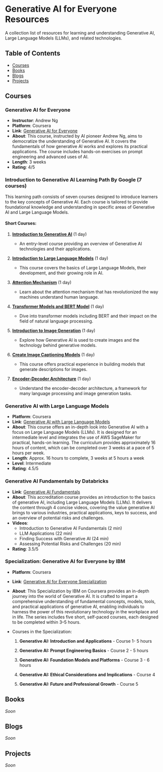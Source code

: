 # Generative AI for Everyone Resources

A collection list of resources for learning and understanding Generative AI, Large Language Models (LLMs), and related technologies.

## Table of Contents
- [Courses](#courses)
- [Books](#books)
- [Blogs](#blogs)
- [Projects](#projects)

## Courses

### Generative AI for Everyone

- **Instructor**: Andrew Ng
- **Platform**: Coursera
- **Link**: [Generative AI for Everyone](https://www.coursera.org/learn/generative-ai-for-everyone)
- **About**: This course, instructed by AI pioneer Andrew Ng, aims to democratize the understanding of Generative AI. It covers the fundamentals of how generative AI works and explores its practical applications. The course includes hands-on exercises on prompt engineering and advanced uses of AI.
- **Length**: 3 weeks
- **Rating**: 4/5


### Introduction to Generative AI Learning Path By Google (7 courses)

This learning path consists of seven courses designed to introduce learners to the key concepts of Generative AI. Each course is tailored to provide foundational knowledge and understanding in specific areas of Generative AI and Large Language Models.

#### Short Courses:

1. **[Introduction to Generative AI](https://www.cloudskillsboost.google/course_templates/536)** (1 day)
   - An entry-level course providing an overview of Generative AI technologies and their applications.

2. **[Introduction to Large Language Models](https://www.cloudskillsboost.google/course_templates/539)** (1 day)
   - This course covers the basics of Large Language Models, their development, and their growing role in AI.

3. **[Attention Mechanism](https://www.cloudskillsboost.google/course_templates/537)** (1 day)
   - Learn about the attention mechanism that has revolutionized the way machines understand human language.

4. **[Transformer Models and BERT Model](https://www.cloudskillsboost.google/course_templates/538)** (1 day)
   - Dive into transformer models including BERT and their impact on the field of natural language processing.

5. **[Introduction to Image Generation](https://www.cloudskillsboost.google/course_templates/541)** (1 day)
   - Explore how Generative AI is used to create images and the technology behind generative models.

6. **[Create Image Captioning Models](https://www.cloudskillsboost.google/course_templates/542)** (1 day)
   - This course offers practical experience in building models that generate descriptions for images.

7. **[Encoder-Decoder Architecture](https://www.cloudskillsboost.google/course_templates/543)** (1 day)
   - Understand the encoder-decoder architecture, a framework for many language processing and image generation tasks.


### Generative AI with Large Language Models

- **Platform**: Coursera
- **Link**: [Generative AI with Large Language Models](https://www.coursera.org/programs/syrian-youth-assembly-learning-program-blb40/learn/generative-ai-with-llms?source=search)
- **About**: This course offers an in-depth look into Generative AI with a focus on Large Language Models (LLMs). It is designed for an intermediate level and integrates the use of AWS SageMaker for practical, hands-on learning. The curriculum provides approximately 16 hours of content, which can be completed over 3 weeks at a pace of 5 hours per week.
- **Length**: Approx. 16 hours to complete, 3 weeks at 5 hours a week
- **Level**: Intermediate
- **Rating**: 4.5/5

### Generative AI Fundamentals by Databricks

- **Link**: [Generative AI Fundamentals](https://www.databricks.com/learn/training/generative-ai-fundamentals-accreditation#data-video)
- **About**: This accreditation course provides an introduction to the basics of generative AI, including Large Language Models (LLMs). It delivers the content through 4 concise videos, covering the value generative AI brings to various industries, practical applications, keys to success, and an overview of potential risks and challenges.
- **Videos**:
  - Introduction to Generative AI Fundamentals (2 min)
  - LLM Applications (22 min)
  - Finding Success with Generative AI (24 min)
  - Assessing Potential Risks and Challenges (20 min)
- **Rating**: 3.5/5

### Specialization: Generative AI for Everyone by IBM

- **Platform**: Coursera
- **Link**: [Generative AI for Everyone Specialization](https://www.coursera.org/specializations/generative-ai-for-everyone)
- **About**: This Specialization by IBM on Coursera provides an in-depth journey into the world of Generative AI. It is crafted to impart a comprehensive understanding of fundamental concepts, models, tools, and practical applications of generative AI, enabling individuals to harness the power of this revolutionary technology in the workplace and in life. The series includes five short, self-paced courses, each designed to be completed within 3–5 hours.
-  Courses in the Specialization:

   1. **Generative AI: Introduction and Applications** - Course 1- 5 hours

   2. **Generative AI: Prompt Engineering Basics** - Course 2 - 5 hours

   3. **Generative AI: Foundation Models and Platforms** - Course 3 - 6 hours

   4. **Generative AI: Ethical Considerations and Implications** - Course 4

   5. **Generative AI: Future and Professional Growth** - Course 5



## Books

*Soon*

## Blogs

*Soon*

## Projects

*Soon*


